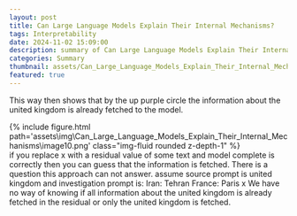 ```yaml
---
layout: post
title: Can Large Language Models Explain Their Internal Mechanisms?
tags: Interpretability
date: 2024-11-02 15:09:00
description: summary of Can Large Language Models Explain Their Internal Mechanisms?
categories: Summary
thumbnail: assets/Can_Large_Language_Models_Explain_Their_Internal_Mechanisms/image10.png
featured: true
---
```

This way then shows that by the up purple circle the information about the united kingdom is already fetched to the model. 
<div class="row">
        <div class="col-sm mt-3 mt-md-0">
            {% include figure.html path='assets\img\Can_Large_Language_Models_Explain_Their_Internal_Mechanisms\image10.png' class="img-fluid rounded z-depth-1" %}
        </div>
    </div>
if you replace x with a residual value of some text and model complete is correctly then you can guess that the information is fetched. There is a question this approach can not answer. assume source prompt is united kingdom and investigation prompt is:
Iran: Tehran
France: Paris
x
We have no way of knowing if all information about the united kingdom is already fetched in the residual or only the united kingdom is fetched. 
